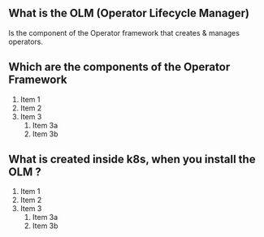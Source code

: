 ## What is the  OLM (Operator Lifecycle Manager)
Is the component of the Operator framework that creates & manages operators.

## Which are the components of the Operator Framework
1. Item 1
1. Item 2
1. Item 3
   1. Item 3a
   1. Item 3b

##

##

## What is created inside k8s, when you install the OLM ?
1. Item 1
1. Item 2
1. Item 3
   1. Item 3a
   1. Item 3b


##
##

